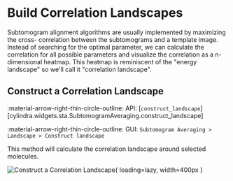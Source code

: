 # Build Correlation Landscapes

Subtomogram alignment algorithms are usually implemented by maximizing the cross-
correlation between the subtomograms and a template image. Instead of searching for
the optimal parameter, we can calculate the correlation for all possible parameters
and visualize the correlation as a n-dimensional heatmap. This heatmap is reminiscent
of the "energy landscape" so we'll call it "correlation landscape".

## Construct a Correlation Landscape

:material-arrow-right-thin-circle-outline: API: [`construct_landscape`][cylindra.widgets.sta.SubtomogramAveraging.construct_landscape]

:material-arrow-right-thin-circle-outline: GUI: `Subtomogram Averaging > Landscape > Construct landscape`

This method will calculate the correlation landscape around selected molecules.

![Construct a Correlation Landscape](../images/construct_landscape.png){ loading=lazy, width=400px }
